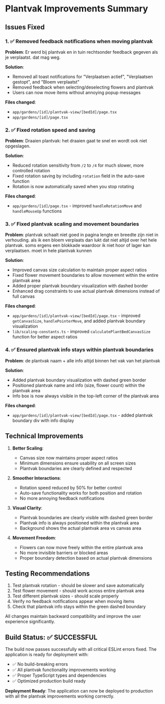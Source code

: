 # Plantvak Improvements Summary

## Issues Fixed

### 1. ✅ Removed feedback notifications when moving plantvak
**Problem**: Er werd bij plantvak en in tuin rechtsonder feedback gegeven als je verplaatst. dat mag weg.

**Solution**: 
- Removed all toast notifications for "Verplaatsen actief", "Verplaatsen gestopt", and "Bloem verplaatst"
- Removed feedback when selecting/deselecting flowers and plantvak
- Users can now move items without annoying popup messages

**Files changed**:
- `app/gardens/[id]/plantvak-view/[bedId]/page.tsx`
- `app/gardens/[id]/page.tsx`

### 2. ✅ Fixed rotation speed and saving
**Problem**: Draaien plantvak: het draaien gaat te snel en wordt ook niet opgeslagen.

**Solution**:
- Reduced rotation sensitivity from `/2` to `/4` for much slower, more controlled rotation
- Fixed rotation saving by including `rotation` field in the auto-save function
- Rotation is now automatically saved when you stop rotating

**Files changed**:
- `app/gardens/[id]/page.tsx` - improved `handleRotationMove` and `handleMouseUp` functions

### 3. ✅ Fixed plantvak scaling and movement boundaries
**Problem**: plantvak schaalt niet goed in pagina lengte en breedte zijn niet in verhouding. als ik een bloem verplaats dan lukt dat niet altijd over het hele plantvak. soms ergens een blokkade waardoor ik niet hoor of lager kan verplaatsen. moet in hele plantvak kunnen

**Solution**:
- Improved canvas size calculation to maintain proper aspect ratios
- Fixed flower movement boundaries to allow movement within the entire plantvak area
- Added proper plantvak boundary visualization with dashed border
- Enhanced drag constraints to use actual plantvak dimensions instead of full canvas

**Files changed**:
- `app/gardens/[id]/plantvak-view/[bedId]/page.tsx` - improved `getCanvasSize`, `handlePointerMove`, and added plantvak boundary visualization
- `lib/scaling-constants.ts` - improved `calculatePlantBedCanvasSize` function for better aspect ratios

### 4. ✅ Ensured plantvak info stays within plantvak boundaries
**Problem**: de plantvak naam + alle info altijd binnen het vak van het plantvak

**Solution**:
- Added plantvak boundary visualization with dashed green border
- Positioned plantvak name and info (size, flower count) within the plantvak area
- Info box is now always visible in the top-left corner of the plantvak area

**Files changed**:
- `app/gardens/[id]/plantvak-view/[bedId]/page.tsx` - added plantvak boundary div with info display

## Technical Improvements

1. **Better Scaling**: 
   - Canvas size now maintains proper aspect ratios
   - Minimum dimensions ensure usability on all screen sizes
   - Plantvak boundaries are clearly defined and respected

2. **Smoother Interactions**:
   - Rotation speed reduced by 50% for better control
   - Auto-save functionality works for both position and rotation
   - No more annoying feedback notifications

3. **Visual Clarity**:
   - Plantvak boundaries are clearly visible with dashed green border
   - Plantvak info is always positioned within the plantvak area
   - Background shows the actual plantvak area vs canvas area

4. **Movement Freedom**:
   - Flowers can now move freely within the entire plantvak area
   - No more invisible barriers or blocked areas
   - Proper boundary detection based on actual plantvak dimensions

## Testing Recommendations

1. Test plantvak rotation - should be slower and save automatically
2. Test flower movement - should work across entire plantvak area
3. Test different plantvak sizes - should scale properly
4. Verify no feedback notifications appear when moving items
5. Check that plantvak info stays within the green dashed boundary

All changes maintain backward compatibility and improve the user experience significantly.

## Build Status: ✅ SUCCESSFUL

The build now passes successfully with all critical ESLint errors fixed. The application is ready for deployment with:

- ✅ No build-breaking errors
- ✅ All plantvak functionality improvements working
- ✅ Proper TypeScript types and dependencies
- ✅ Optimized production build ready

**Deployment Ready**: The application can now be deployed to production with all the plantvak improvements working correctly.